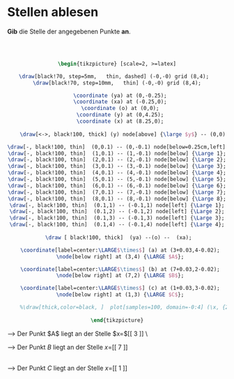 <!--
version:  0.0.1

language: de

@style
input {
    text-align: center;
}

.flex-container {
    display: flex;
    flex-wrap: wrap;
    align-items: stretch;
    gap: 20px;
}

.flex-child {
    flex: 1;
    min-width: 350px;
    margin-right: 20px;
}

@media (max-width: 400px) {
    .flex-child {
        flex: 100%;
        margin-right: 0;
    }
}
@end

formula: \carry   \textcolor{red}{\scriptsize #1}
formula: \digit   \rlap{\carry{#1}}\phantom{#2}#2
formula: \permil  \text{‰}

import: https://raw.githubusercontent.com/LiaTemplates/Tikz-Jax/main/README.md

script: https://cdn.jsdelivr.net/gh/LiaTemplates/Tikz-Jax@main/dist/index.js


tags: Koordinatensystem, Stelle, sehr leicht, sehr niedrig, Angeben

comment: Stellen aus dem Koordinatensystem auslesen.

author: Martin Lommatzsch

-->




# Stellen ablesen


**Gib** die Stelle der angegebenen Punkte **an**.

<br>

<center>

```latex  @tikz

\begin{tikzpicture} [scale=2, >=latex]

\draw[black!70, step=5mm,   thin, dashed] (-0,-0) grid (8,4);  
\draw[black!70, step=10mm,   thin] (-0,-0) grid (8,4);

  \coordinate (ya) at (0,-0.25);
  \coordinate (xa) at (-0.25,0);
  \coordinate (o) at (0,0);
  \coordinate (y) at (0,4.25);
  \coordinate (x) at (8.25,0);
  
    \draw[<->, black!100, thick] (y) node[above] {\large $y$} -- (0,0) --  (x) node[right]   {\large $x$};

\draw[-, black!100, thin]  (0,0.1) -- (0,-0.1) node[below=0.25cm,left] {\Large 0};
\draw[-, black!100, thin]  (1,0.1) -- (1,-0.1) node[below] {\Large 1};
\draw[-, black!100, thin]  (2,0.1) -- (2,-0.1) node[below] {\Large 2};
\draw[-, black!100, thin]  (3,0.1) -- (3,-0.1) node[below] {\Large 3};
\draw[-, black!100, thin]  (4,0.1) -- (4,-0.1) node[below] {\Large 4};
\draw[-, black!100, thin]  (5,0.1) -- (5,-0.1) node[below] {\Large 5};
\draw[-, black!100, thin]  (6,0.1) -- (6,-0.1) node[below] {\Large 6};
\draw[-, black!100, thin]  (7,0.1) -- (7,-0.1) node[below] {\Large 7};
\draw[-, black!100, thin]  (8,0.1) -- (8,-0.1) node[below] {\Large 8};
\draw[-, black!100, thin]  (0.1,1) -- (-0.1,1) node[left] {\Large 1};
\draw[-, black!100, thin]  (0.1,2) -- (-0.1,2) node[left] {\Large 2};
\draw[-, black!100, thin]  (0.1,3) -- (-0.1,3) node[left] {\Large 3};
\draw[-, black!100, thin]  (0.1,4) -- (-0.1,4) node[left] {\Large 4};
 
 \draw [ black!100, thick]  (ya) --(o) --  (xa);

  \coordinate[label=center:\LARGE$\times$] (a) at (3+0.03,4-0.02);
  \node[below right] at (3,4) {\LARGE $A$};

  \coordinate[label=center:\LARGE$\times$] (b) at (7+0.03,2-0.02);
  \node[below right] at (7,2) {\LARGE $B$};

  \coordinate[label=center:\LARGE$\times$] (c) at (1+0.03,3-0.02);
  \node[below right] at (1,3) {\LARGE $C$};

	%\draw[thick,color=black, ]  plot[samples=100, domain=-0:4] (\x, {2*\x } ) node[right] {\large $f$};  
  
\end{tikzpicture}

```
</center>

<section class="flex-container">

<div class="flex-child">
--> Der Punkt $A$ liegt an der Stelle $x=$[[  3  ]] \
<br>
</div>

<div class="flex-child">

--> Der Punkt $B$ liegt an der Stelle $x=$[[  7  ]] \
<br>
</div>

<div class="flex-child">

--> Der Punkt $C$ liegt an der Stelle $x=$[[  1  ]] \
<br>

</div>

</section>
<br>
<br>


<br>
<br>
<br>
<br>
<br>